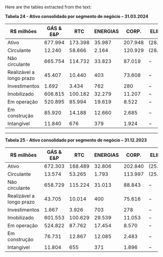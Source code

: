 Here are the tables extracted from the text:

**Tabela 24 - Ativo consolidado por segmento de negócio – 31.03.2024**

| R$ milhões | GÁS & E&P | RTC      | ENERGIAS | CORP.    | ELIMIN.  | CONSOLIDADO |
|------------|-----------|----------|----------|----------|----------|-------------|
| Ativo      | 677.994   | 173.398  | 35.987   | 207.948  | (28.035) | 1.067.292   |
| Circulante | 12.240    | 58.666   | 2.164    | 120.929  | (28.035) | 165.964     |
| Não circulante | 665.754 | 114.732 | 33.823   | 87.019   | −        | 901.328     |
| Realizável a longo prazo | 45.407 | 10.440 | 403      | 73.608   | −        | 129.858     |
| Investimentos | 1.692   | 3.434    | 762      | 280      | −        | 6.168       |
| Imobilizado | 606.815   | 100.182  | 32.279   | 11.207   | −        | 750.483     |
| Em operação | 520.895   | 85.994   | 19.619   | 8.522    | −        | 635.030     |
| Em construção | 85.920  | 14.188   | 12.660   | 2.685    | −        | 115.453     |
| Intangível  | 11.840    | 676      | 379      | 1.924    | −        | 14.819      |

----

**Tabela 25 - Ativo consolidado por segmento de negócio – 31.12.2023**

| R$ milhões | GÁS & E&P | RTC      | ENERGIAS | CORP.    | ELIMIN.  | CONSOLIDADO |
|------------|-----------|----------|----------|----------|----------|-------------|
| Ativo      | 672.303   | 168.489  | 32.806   | 202.840  | (25.550) | 1.050.888   |
| Circulante | 13.574    | 53.265   | 1.793    | 113.997  | (25.550) | 157.079     |
| Não circulante | 658.729 | 115.224 | 31.013   | 88.843   | −        | 893.809     |
| Realizável a longo prazo | 43.705 | 10.014 | 400      | 75.616   | −        | 129.735     |
| Investimentos | 1.667   | 3.926    | 703      | 278      | −        | 6.574       |
| Imobilizado | 601.553   | 100.629  | 29.539   | 11.053   | −        | 742.774     |
| Em operação | 524.822   | 87.762   | 17.454   | 8.570    | −        | 638.608     |
| Em construção | 76.731  | 12.867   | 12.085   | 2.483    | −        | 104.166     |
| Intangível  | 11.804    | 655      | 371      | 1.896    | −        | 14.726      |